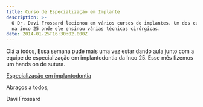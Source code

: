 ```yaml
---
title: Curso de Especialização em Implante
description: >-
  O Dr. Davi Frossard lecionou em vários cursos de implantes. Um dos cursos foi
  na inco 25 onde ele ensinou várias técnicas cirúrgicas.
date: 2014-01-25T16:30:02.000Z
---
```


Olá a todos, Essa semana pude mais uma vez estar dando aula junto com a equipe de especialização em implantodontia da Inco 25. Esse mês fizemos um hands on de sutura. 

[Especialização em implantodontia](//ucarecdn.com/e7c611a7-47c0-4ac3-ae98-6e14ac3fef2b/IMG_3434-218x300.jpeg)

Abraços a todos,

Davi Frossard
